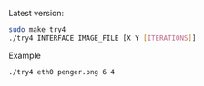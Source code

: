 Latest version: 

```sh
sudo make try4
./try4 INTERFACE IMAGE_FILE [X Y [ITERATIONS]]
```
Example
```sh
./try4 eth0 penger.png 6 4   
```
